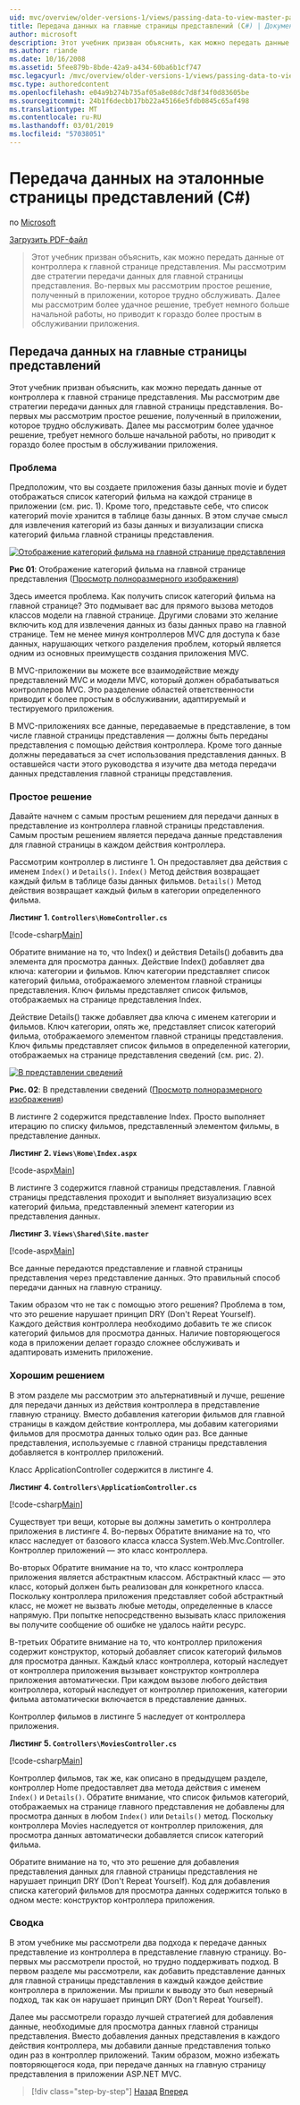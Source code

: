```yaml
---
uid: mvc/overview/older-versions-1/views/passing-data-to-view-master-pages-cs
title: Передача данных на главные страницы представлений (C#) | Документация Майкрософт
author: microsoft
description: Этот учебник призван объяснить, как можно передать данные от контроллера к главной странице представления. Мы рассмотрим две стратегии передачи данных в представление m...
ms.author: riande
ms.date: 10/16/2008
ms.assetid: 5fee879b-8bde-42a9-a434-60ba6b1cf747
msc.legacyurl: /mvc/overview/older-versions-1/views/passing-data-to-view-master-pages-cs
msc.type: authoredcontent
ms.openlocfilehash: e04a9b274b735af05a8e08dc7d8f34f0d83605be
ms.sourcegitcommit: 24b1f6decbb17bb22a45166e5fdb0845c65af498
ms.translationtype: MT
ms.contentlocale: ru-RU
ms.lasthandoff: 03/01/2019
ms.locfileid: "57038051"
---
```

<a name="passing-data-to-view-master-pages-c"></a>Передача данных на эталонные страницы представлений (C#)
====================
по [Microsoft](https://github.com/microsoft)

[Загрузить PDF-файл](http://download.microsoft.com/download/e/f/3/ef3f2ff6-7424-48f7-bdaa-180ef64c3490/ASPNET_MVC_Tutorial_13_CS.pdf)

> Этот учебник призван объяснить, как можно передать данные от контроллера к главной странице представления. Мы рассмотрим две стратегии передачи данных для главной страницы представления. Во-первых мы рассмотрим простое решение, полученный в приложении, которое трудно обслуживать. Далее мы рассмотрим более удачное решение, требует немного больше начальной работы, но приводит к гораздо более простым в обслуживании приложения.


## <a name="passing-data-to-view-master-pages"></a>Передача данных на главные страницы представлений

Этот учебник призван объяснить, как можно передать данные от контроллера к главной странице представления. Мы рассмотрим две стратегии передачи данных для главной страницы представления. Во-первых мы рассмотрим простое решение, полученный в приложении, которое трудно обслуживать. Далее мы рассмотрим более удачное решение, требует немного больше начальной работы, но приводит к гораздо более простым в обслуживании приложения.

### <a name="the-problem"></a>Проблема

Предположим, что вы создаете приложения базы данных movie и будет отображаться список категорий фильма на каждой странице в приложении (см. рис. 1). Кроме того, представьте себе, что список категорий movie хранится в таблице базы данных. В этом случае смысл для извлечения категорий из базы данных и визуализации списка категорий фильма главной страницы представления.


[![Отображение категорий фильма на главной странице представления](passing-data-to-view-master-pages-cs/_static/image2.png)](passing-data-to-view-master-pages-cs/_static/image1.png)

**Рис 01**: Отображение категорий фильма на главной странице представления ([Просмотр полноразмерного изображения](passing-data-to-view-master-pages-cs/_static/image3.png))


Здесь имеется проблема. Как получить список категорий фильма на главной странице? Это подмывает вас для прямого вызова методов классов модели на главной странице. Другими словами это желание включить код для извлечения данных из базы данных право на главной странице. Тем не менее минуя контроллеров MVC для доступа к базе данных, нарушающих четкого разделения проблем, который является одним из основных преимуществ создания приложения MVC.

В MVC-приложении вы можете все взаимодействие между представлений MVC и модели MVC, который должен обрабатываться контроллеров MVC. Это разделение областей ответственности приводит к более простым в обслуживании, адаптируемый и тестируемого приложения.

В MVC-приложениях все данные, передаваемые в представление, в том числе главной страницы представления — должны быть переданы представления с помощью действия контроллера. Кроме того данные должны передаваться за счет использования представления данных. В оставшейся части этого руководства я изучите два метода передачи данных представления главной страницы представления.

### <a name="the-simple-solution"></a>Простое решение

Давайте начнем с самым простым решением для передачи данных в представление из контроллера главной страницы представления. Самым простым решением является передача данные представления для главной страницы в каждом действия контроллера.

Рассмотрим контроллер в листинге 1. Он предоставляет два действия с именем `Index()` и `Details()`. `Index()` Метод действия возвращает каждый фильм в таблице базы данных фильмов. `Details()` Метод действия возвращает каждый фильм в категории определенного фильма.

**Листинг 1. `Controllers\HomeController.cs`**

[!code-csharp[Main](passing-data-to-view-master-pages-cs/samples/sample1.cs)]

Обратите внимание на то, что Index() и действия Details() добавить два элемента для просмотра данных. Действие Index() добавляет два ключа: категории и фильмов. Ключ категории представляет список категорий фильма, отображаемого элементом главной страницы представления. Ключ фильмы представляет список фильмов, отображаемых на странице представления Index.

Действие Details() также добавляет два ключа с именем категории и фильмов. Ключ категории, опять же, представляет список категорий фильма, отображаемого элементом главной страницы представления. Ключ фильмы представляет список фильмов в определенной категории, отображаемых на странице представления сведений (см. рис. 2).


[![В представлении сведений](passing-data-to-view-master-pages-cs/_static/image5.png)](passing-data-to-view-master-pages-cs/_static/image4.png)

**Рис. 02**: В представлении сведений ([Просмотр полноразмерного изображения](passing-data-to-view-master-pages-cs/_static/image6.png))


В листинге 2 содержится представление Index. Просто выполняет итерацию по списку фильмов, представленный элементом фильмы, в представление данных.

**Листинг 2. `Views\Home\Index.aspx`**

[!code-aspx[Main](passing-data-to-view-master-pages-cs/samples/sample2.aspx)]

В листинге 3 содержится главной страницы представления. Главной страницы представления проходит и выполняет визуализацию всех категорий фильма, представленный элемент категории из представления данных.

**Листинг 3. `Views\Shared\Site.master`**

[!code-aspx[Main](passing-data-to-view-master-pages-cs/samples/sample3.aspx)]

Все данные передаются представление и главной страницы представления через представление данных. Это правильный способ передачи данных на главную страницу.

Таким образом что не так с помощью этого решения? Проблема в том, что это решение нарушает принцип DRY (Don't Repeat Yourself). Каждого действия контроллера необходимо добавить те же список категорий фильмов для просмотра данных. Наличие повторяющегося кода в приложении делает гораздо сложнее обслуживать и адаптировать изменить приложение.

### <a name="the-good-solution"></a>Хорошим решением

В этом разделе мы рассмотрим это альтернативный и лучше, решение для передачи данных из действия контроллера в представление главную страницу. Вместо добавления категории фильмов для главной страницы в каждом действие контроллера, мы добавим категориями фильмов для просмотра данных только один раз. Все данные представления, используемые с главной страницы представления добавляется в контроллер приложений.

Класс ApplicationController содержится в листинге 4.

**Листинг 4. `Controllers\ApplicationController.cs`**

[!code-csharp[Main](passing-data-to-view-master-pages-cs/samples/sample4.cs)]

Существует три вещи, которые вы должны заметить о контроллера приложения в листинге 4. Во-первых Обратите внимание на то, что класс наследует от базового класса класса System.Web.Mvc.Controller. Контроллер приложений — это класс контроллера.

Во-вторых Обратите внимание на то, что класс контроллера приложения является абстрактным классом. Абстрактный класс — это класс, который должен быть реализован для конкретного класса. Поскольку контроллера приложения представляет собой абстрактный класс, не может не вызвать любые методы, определенные в классе напрямую. При попытке непосредственно вызывать класс приложения вы получите сообщение об ошибке не удалось найти ресурс.

В-третьих Обратите внимание на то, что контроллер приложения содержит конструктор, который добавляет список категорий фильмов для просмотра данных. Каждый класс контроллера, который наследует от контроллера приложения вызывает конструктор контроллера приложения автоматически. При каждом вызове любого действия контроллера, который наследует от контроллер приложения, категории фильма автоматически включается в представление данных.

Контроллер фильмов в листинге 5 наследует от контроллера приложения.

**Листинг 5. `Controllers\MoviesController.cs`**

[!code-csharp[Main](passing-data-to-view-master-pages-cs/samples/sample5.cs)]

Контроллер фильмов, так же, как описано в предыдущем разделе, контроллер Home предоставляет два метода действия с именем `Index()` и `Details()`. Обратите внимание, что список фильмов категорий, отображаемых на странице главного представления не добавлены для просмотра данных в любом `Index()` или `Details()` метод. Поскольку контроллера Movies наследуется от контроллер приложения, для просмотра данных автоматически добавляется список категорий фильма.

Обратите внимание на то, что это решение для добавления представления данных для главной страницы представления не нарушает принцип DRY (Don't Repeat Yourself). Код для добавления списка категорий фильмов для просмотра данных содержится только в одном месте: конструктор контроллера приложения.

### <a name="summary"></a>Сводка

В этом учебнике мы рассмотрели два подхода к передаче данных представление из контроллера в представление главную страницу. Во-первых мы рассмотрели простой, но трудно поддерживать подход. В первом разделе мы рассмотрели, как добавить представление данных для главной страницы представления в каждый каждое действие контроллера в приложении. Мы пришли к выводу это был неверный подход, так как он нарушает принцип DRY (Don't Repeat Yourself).

Далее мы рассмотрели гораздо лучшей стратегией для добавления данные, необходимые для просмотра данных главной страницы представления. Вместо добавления данных представления в каждого действия контроллера, мы добавили данные представления только один раз в контроллер приложений. Таким образом, можно избежать повторяющегося кода, при передаче данных на главную страницу представления в приложении ASP.NET MVC.

> [!div class="step-by-step"]
> [Назад](creating-page-layouts-with-view-master-pages-cs.md)
> [Вперед](asp-net-mvc-views-overview-vb.md)
